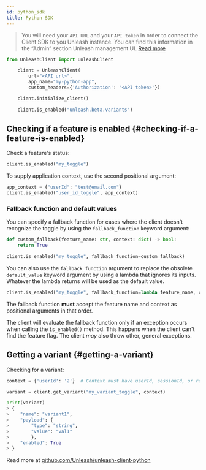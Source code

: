 ```yaml
---
id: python_sdk
title: Python SDK
---
```


> You will need your `API URL` and your `API token` in order to connect the Client SDK to you Unleash instance. You can find this information in the “Admin” section Unleash management UI. [Read more](../user_guide/api-token)

```python
from UnleashClient import UnleashClient

    client = UnleashClient(
        url="<API url>",
        app_name="my-python-app",
        custom_headers={'Authorization': '<API token>'})

    client.initialize_client()

    client.is_enabled("unleash.beta.variants")
```

## Checking if a feature is enabled {#checking-if-a-feature-is-enabled}

Check a feature's status:

```Python title="Check whether a feature is enabled"
client.is_enabled("my_toggle")
```

To supply application context, use the second positional argument:

```Python title="Check whether a feature is enabled for the given context"
app_context = {"userId": "test@email.com"}
client.is_enabled("user_id_toggle", app_context)
```

### Fallback function and default values

You can specify a fallback function for cases where the client doesn't recognize the toggle by using the `fallback_function` keyword argument:

```Python title="Check a feature status, using a fallback if the feature is unrecognized."
def custom_fallback(feature_name: str, context: dict) -> bool:
    return True

client.is_enabled("my_toggle", fallback_function=custom_fallback)
```

You can also use the `fallback_function` argument to replace the obsolete `default_value` keyword argument by using a lambda that ignores its inputs. Whatever the lambda returns will be used as the default value.

```Python title="Use fallback_function to provide a default value"
client.is_enabled("my_toggle", fallback_function=lambda feature_name, context: True)
```

The fallback function **must** accept the feature name and context as positional arguments in that order.

The client will evaluate the fallback function only if an exception occurs when calling the `is_enabled()` method. This happens when the client can't find the feature flag. The client *may* also throw other, general exceptions.

## Getting a variant {#getting-a-variant}

Checking for a variant:

```python
context = {'userId': '2'}  # Context must have userId, sessionId, or remoteAddr.  If none are present, distribution will be random.

variant = client.get_variant("my_variant_toggle", context)

print(variant)
> {
>    "name": "variant1",
>    "payload": {
>        "type": "string",
>        "value": "val1"
>        },
>    "enabled": True
> }
```

Read more at [github.com/Unleash/unleash-client-python](https://github.com/Unleash/unleash-client-python)
